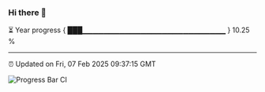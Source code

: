 ### Hi there 👋

⏳ Year progress { ███▁▁▁▁▁▁▁▁▁▁▁▁▁▁▁▁▁▁▁▁▁▁▁▁▁▁▁ } 10.25 %

---

⏰ Updated on Fri, 07 Feb 2025 09:37:15 GMT

![Progress Bar CI](https://github.com/IshwaranRudhara/GIT-ACTION/workflows/Progress%20Bar%20CI/badge.svg)
